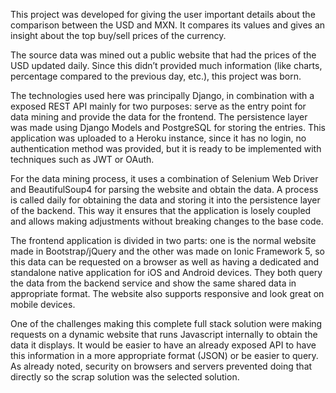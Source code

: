 This project was developed for giving the user important details about the comparison between the USD and MXN. It compares its values and gives an insight about the top buy/sell prices of the currency.

The source data was mined out a public website that had the prices of the USD updated daily. Since this didn’t provided much information (like charts, percentage compared to the previous day, etc.), this project was born.

The technologies used here was principally Django, in combination with a exposed REST API mainly for two purposes: serve as the entry point for data mining and provide the data for the frontend. The persistence layer was made using Django Models and PostgreSQL for storing the entries. This application was uploaded to a Heroku instance, since it has no login, no authentication method was provided, but it is ready to be implemented with techniques such as JWT or OAuth.

For the data mining process, it uses a combination of Selenium Web Driver and BeautifulSoup4 for parsing the website and obtain the data. A process is called daily for obtaining the data and storing it into the persistence layer of the backend. This way it ensures that the application is losely coupled and allows making adjustments without breaking changes to the base code.

The frontend application is divided in two parts: one is the normal website made in Bootstrap/jQuery and the other was made on Ionic Framework 5, so this data can be requested on a browser as well as having a dedicated and standalone native application for iOS and Android devices. They both query the data from the backend service and show the same shared data in appropriate format. The website also supports responsive and look great on mobile devices.

One of the challenges making this complete full stack solution were making requests on a dynamic website that runs Javascript internally to obtain the data it displays. It would be easier to have an already exposed API to have this information in a more appropriate format (JSON) or be easier to query. As already noted, security on browsers and servers prevented doing that directly so the scrap solution was the selected solution.